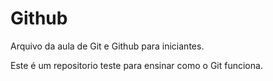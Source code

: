 # Github

Arquivo da aula de Git e Github para iniciantes.

Este é um repositorio teste para ensinar como o Git funciona.
